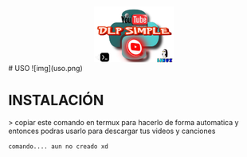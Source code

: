 <div align="center">
<a href="https://youtu.be/6k6t1rEgICQ"><img alt="tooltermux" height="112" src="dlp.png"></a>
</div>
# USO 
![img](uso.png)
<h1>INSTALACIÓN</h1>
> copiar este comando en termux para hacerlo de forma automatica y entonces podras usarlo para descargar tus videos y canciones

```
comando.... aun no creado xd 
```

